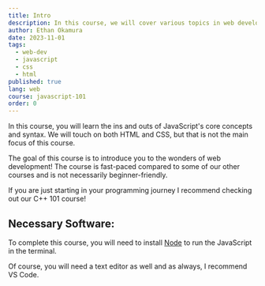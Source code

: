 ```yaml
---
title: Intro
description: In this course, we will cover various topics in web development.
author: Ethan Okamura
date: 2023-11-01
tags:
  - web-dev
  - javascript
  - css
  - html
published: true
lang: web
course: javascript-101
order: 0
---
```

In this course, you will learn the ins and outs of JavaScript's core concepts and syntax. We will touch on both HTML and CSS, but that is not the main focus of this course.

The goal of this course is to introduce you to the wonders of web development! The course is fast-paced compared to some of our other courses and is not necessarily beginner-friendly.

If you are just starting in your programming journey I recommend checking out our C++ 101 course!

## Necessary Software:
To complete this course, you will need to install [Node](https://nodejs.org/en/download) to run the JavaScript in the terminal.

Of course, you will need a text editor as well and as always, I recommend VS Code.
